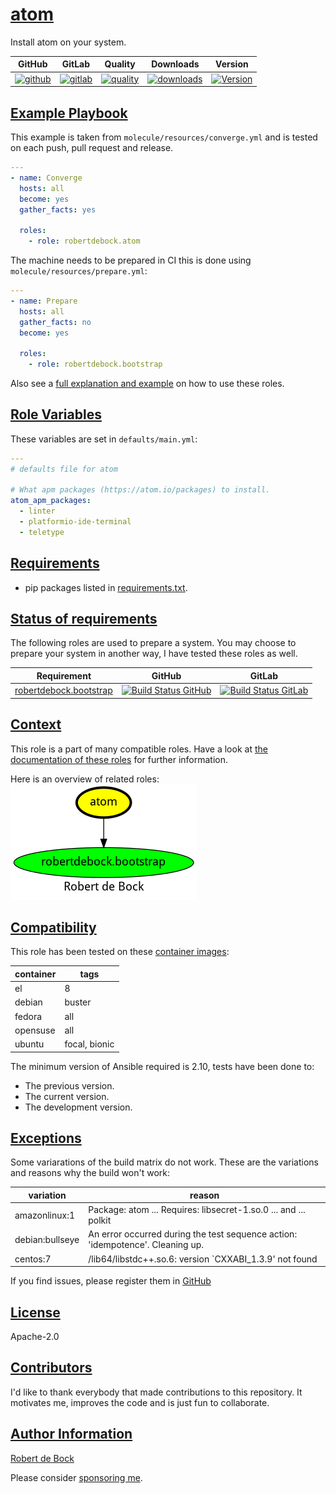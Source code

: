 # [atom](#atom)

Install atom on your system.

|GitHub|GitLab|Quality|Downloads|Version|
|------|------|-------|---------|-------|
|[![github](https://github.com/robertdebock/ansible-role-atom/workflows/Ansible%20Molecule/badge.svg)](https://github.com/robertdebock/ansible-role-atom/actions)|[![gitlab](https://gitlab.com/robertdebock/ansible-role-atom/badges/master/pipeline.svg)](https://gitlab.com/robertdebock/ansible-role-atom)|[![quality](https://img.shields.io/ansible/quality/36572)](https://galaxy.ansible.com/robertdebock/atom)|[![downloads](https://img.shields.io/ansible/role/d/36572)](https://galaxy.ansible.com/robertdebock/atom)|[![Version](https://img.shields.io/github/release/robertdebock/ansible-role-atom.svg)](https://github.com/robertdebock/ansible-role-atom/releases/)|

## [Example Playbook](#example-playbook)

This example is taken from `molecule/resources/converge.yml` and is tested on each push, pull request and release.
```yaml
---
- name: Converge
  hosts: all
  become: yes
  gather_facts: yes

  roles:
    - role: robertdebock.atom
```

The machine needs to be prepared in CI this is done using `molecule/resources/prepare.yml`:
```yaml
---
- name: Prepare
  hosts: all
  gather_facts: no
  become: yes

  roles:
    - role: robertdebock.bootstrap
```

Also see a [full explanation and example](https://robertdebock.nl/how-to-use-these-roles.html) on how to use these roles.

## [Role Variables](#role-variables)

These variables are set in `defaults/main.yml`:
```yaml
---
# defaults file for atom

# What apm packages (https://atom.io/packages) to install.
atom_apm_packages:
  - linter
  - platformio-ide-terminal
  - teletype
```

## [Requirements](#requirements)

- pip packages listed in [requirements.txt](https://github.com/robertdebock/ansible-role-atom/blob/master/requirements.txt).

## [Status of requirements](#status-of-requirements)

The following roles are used to prepare a system. You may choose to prepare your system in another way, I have tested these roles as well.

| Requirement | GitHub | GitLab |
|-------------|--------|--------|
| [robertdebock.bootstrap](https://galaxy.ansible.com/robertdebock/bootstrap) | [![Build Status GitHub](https://github.com/robertdebock/ansible-role-bootstrap/workflows/Ansible%20Molecule/badge.svg)](https://github.com/robertdebock/ansible-role-bootstrap/actions) | [![Build Status GitLab ](https://gitlab.com/robertdebock/ansible-role-ansible-role-bootstrap/badges/master/pipeline.svg)](https://gitlab.com/robertdebock/ansible-role-bootstrap)

## [Context](#context)

This role is a part of many compatible roles. Have a look at [the documentation of these roles](https://robertdebock.nl/) for further information.

Here is an overview of related roles:
![dependencies](https://raw.githubusercontent.com/robertdebock/ansible-role-atom/png/requirements.png "Dependencies")

## [Compatibility](#compatibility)

This role has been tested on these [container images](https://hub.docker.com/u/robertdebock):

|container|tags|
|---------|----|
|el|8|
|debian|buster|
|fedora|all|
|opensuse|all|
|ubuntu|focal, bionic|

The minimum version of Ansible required is 2.10, tests have been done to:

- The previous version.
- The current version.
- The development version.

## [Exceptions](#exceptions)

Some variarations of the build matrix do not work. These are the variations and reasons why the build won't work:

| variation                 | reason                 |
|---------------------------|------------------------|
| amazonlinux:1 | Package: atom ... Requires: libsecret-1.so.0 ... and ... polkit |
| debian:bullseye | An error occurred during the test sequence action: 'idempotence'. Cleaning up. |
| centos:7 | /lib64/libstdc++.so.6: version `CXXABI_1.3.9' not found |


If you find issues, please register them in [GitHub](https://github.com/robertdebock/ansible-role-atom/issues)

## [License](#license)

Apache-2.0

## [Contributors](#contributors)

I'd like to thank everybody that made contributions to this repository. It motivates me, improves the code and is just fun to collaborate.


## [Author Information](#author-information)

[Robert de Bock](https://robertdebock.nl/)

Please consider [sponsoring me](https://github.com/sponsors/robertdebock).
